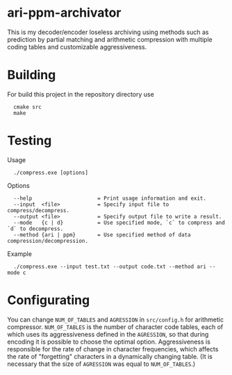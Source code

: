 # ari-ppm-archivator
This is my decoder/encoder loseless archiving using methods such as prediction by partial matching and arithmetic compression with multiple coding tables and customizable aggressiveness.
# Building
For build this project in the repository directory use
```shell
  cmake src
  make
```
# Testing
Usage
```shell
  ./compress.exe [options]
```
Options
```shell
  --help                     = Print usage information and exit.
  --input  <file>            = Specify input file to compress/decompress.
  --output <file>            = Specify output file to write a result.
  --mode   {c | d}           = Use specified mode, `c` to compress and `d` to decompress.
  --method {ari | ppm}       = Use specified method of data compression/decompression.
```
Example
```shell
  ./compress.exe --input test.txt --output code.txt --method ari --mode c
```
# Configurating
You can change ```NUM_OF_TABLES``` and ```AGRESSION``` in ```src/config.h``` for arithmetic compressor. ```NUM_OF_TABLES``` is the number of character code tables, each of which uses its aggressiveness defined in the ```AGRESSION```, so that during encoding it is possible to choose the optimal option. Aggressiveness is responsible for the rate of change in character frequencies, which affects the rate of "forgetting" characters in a dynamically changing table. (It is necessary that the size of ```AGRESSION``` was equal to ```NUM_OF_TABLES```.)
